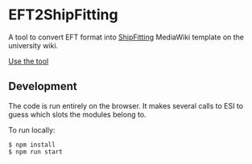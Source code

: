 # EFT2ShipFitting

A tool to convert EFT format into [ShipFitting](https://wiki.eveuniversity.org/Template:ShipFitting) MediaWiki template on the university wiki.

[Use the tool](https://eft2shipfitting.github.io/)

## Development

The code is run entirely on the browser. It makes several calls to ESI to guess which slots the modules belong to.

To run locally:

```shell
$ npm install
$ npm run start
```

